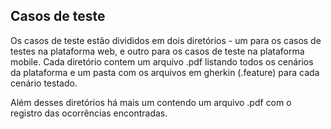  <h2>Casos de teste</h2>
 Os casos de teste estão divididos em dois diretórios - um para os casos de testes na plataforma web, e outro para os casos de teste na plataforma mobile.
 Cada diretório contem um arquivo .pdf listando todos os cenários da plataforma e um pasta com os arquivos em gherkin (.feature) para cada cenário testado. 
 
 Além desses diretórios há mais um contendo um arquivo .pdf com o registro das ocorrências encontradas.
